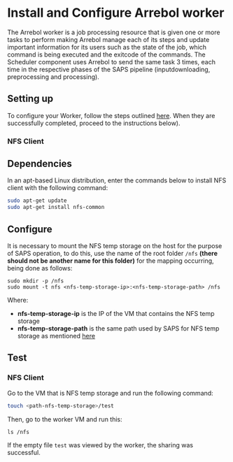 # Install and Configure Arrebol worker

The Arrebol worker is a job processing resource that is given one or more tasks to perform making Arrebol manage each of its steps and update important information for its users such as the state of the job, which command is being executed and the exitcode of the commands. The Scheduler component uses Arrebol to send the same task 3 times, each time in the respective phases of the SAPS pipeline (inputdownloading, preprocessing and processing).

## Setting up

To configure your Worker, follow the steps outlined [here](https://github.com/wesleymonte/worker-deployment). When they are successfully completed, proceed to the instructions below).

### NFS Client

## Dependencies

In an apt-based Linux distribution, enter the commands below to install NFS client with the following command:

```bash
sudo apt-get update
sudo apt-get install nfs-common
```

## Configure

It is necessary to mount the NFS temp storage on the host for the purpose of SAPS operation, to do this, use the name of the root folder `/nfs` **(there should not be another name for this folder)** for the mapping occurring, being done as follows:

```
sudo mkdir -p /nfs
sudo mount -t nfs <nfs-temp-storage-ip>:<nfs-temp-storage-path> /nfs
```

Where:
- **nfs-temp-storage-ip** is the IP of the VM that contains the NFS temp storage
- **nfs-temp-storage-path** is the same path used by SAPS for NFS temp storage as mentioned [here](https://github.com/ufcg-lsd/saps-engine/blob/develop/docs/archiver-install.md#temporary-storage)

## Test

### NFS Client

Go to the VM that is NFS temp storage and run the following command:
```bash
touch <path-nfs-temp-storage>/test
```

Then, go to the worker VM and run this:
```
ls /nfs
```

If the empty file `test` was viewed by the worker, the sharing was successful.
